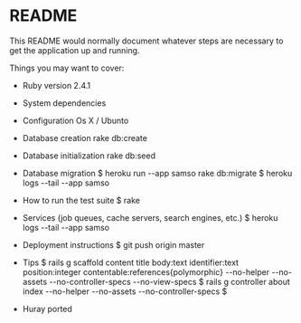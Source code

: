 # README

This README would normally document whatever steps are necessary to get the
application up and running.

Things you may want to cover:

* Ruby version
  2.4.1

* System dependencies

* Configuration
  Os X / Ubunto

* Database creation
  rake db:create

* Database initialization
  rake db:seed

* Database migration
  $ heroku run --app samso rake db:migrate
  $ heroku logs --tail --app samso

* How to run the test suite
  $ rake

* Services (job queues, cache servers, search engines, etc.)
  $ heroku logs --tail --app samso

* Deployment instructions
  $ git push origin master

* Tips
  $ rails g scaffold content title body:text identifier:text position:integer contentable:references{polymorphic} --no-helper --no-assets --no-controller-specs --no-view-specs
  $ rails g controller about index  --no-helper --no-assets --no-controller-specs
  $

* Huray ported

